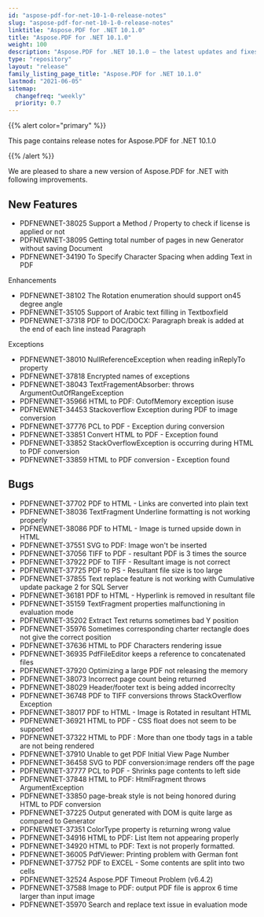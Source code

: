 ```yaml
---
id: "aspose-pdf-for-net-10-1-0-release-notes"
slug: "aspose-pdf-for-net-10-1-0-release-notes"
linktitle: "Aspose.PDF for .NET 10.1.0"
title: "Aspose.PDF for .NET 10.1.0"
weight: 100
description: "Aspose.PDF for .NET 10.1.0 – the latest updates and fixes."
type: "repository"
layout: "release"
family_listing_page_title: "Aspose.PDF for .NET 10.1.0"
lastmod: "2021-06-05"
sitemap:
  changefreq: "weekly"
  priority: 0.7
---
```


{{% alert color="primary" %}}

This page contains release notes for Aspose.PDF for .NET 10.1.0

{{% /alert %}}

We are pleased to share a new version of Aspose.PDF for .NET with following improvements.
## **New Features**
- PDFNEWNET-38025 Support a Method / Property to check if license is applied or not
- PDFNEWNET-38095 Getting total number of pages in new Generator without saving Document
- PDFNEWNET-34190 To Specify Character Spacing when adding Text in PDF

Enhancements

- PDFNEWNET-38102 The Rotation enumeration should support on45 degree angle
- PDFNEWNET-35105 Support of Arabic text filling in Textboxfield
- PDFNEWNET-37318 PDF to DOC/DOCX: Paragraph break is added at the end of each line instead Paragraph

Exceptions

- PDFNEWNET-38010 NullReferenceException when reading inReplyTo property
- PDFNEWNET-37818 Encrypted names of exceptions
- PDFNEWNET-38043 TextFragementAbsorber: throws ArgumentOutOfRangeException
- PDFNEWNET-35966 HTML to PDF: OutofMemory exception isuse
- PDFNEWNET-34453 Stackoverflow Exception during PDF to image conversion
- PDFNEWNET-37776 PCL to PDF - Exception during conversion
- PDFNEWNET-33851 Convert HTML to PDF - Exception found
- PDFNEWNET-33852 StackOverflowException is occurring during HTML to PDF conversion
- PDFNEWNET-33859 HTML to PDF conversion - Exception found
## **Bugs**
- PDFNEWNET-37702 PDF to HTML - Links are converted into plain text
- PDFNEWNET-38036 TextFragment Underline formatting is not working properly
- PDFNEWNET-38086 PDF to HTML - Image is turned upside down in HTML
- PDFNEWNET-37551 SVG to PDF: Image won't be inserted
- PDFNEWNET-37056 TIFF to PDF - resultant PDF is 3 times the source
- PDFNEWNET-37922 PDF to TIFF - Resultant image is not correct
- PDFNEWNET-37725 PDF to PS - Resultant file size is too large
- PDFNEWNET-37855 Text replace feature is not working with Cumulative update package 2 for SQL Server
- PDFNEWNET-36181 PDF to HTML - Hyperlink is removed in resultant file
- PDFNEWNET-35159 TextFragment properties malfunctioning in evaluation mode
- PDFNEWNET-35202 Extract Text returns sometimes bad Y position
- PDFNEWNET-35976 Sometimes corresponding charter rectangle does not give the correct position
- PDFNEWNET-37636 HTML to PDF Characters rendering issue
- PDFNEWNET-36935 PdfFileEditor keeps a reference to concatenated files
- PDFNEWNET-37920 Optimizing a large PDF not releasing the memory
- PDFNEWNET-38073 Incorrect page count being returned
- PDFNEWNET-38029 Header/footer text is being added incorreclty
- PDFNEWNET-36748 PDF to TIFF conversions throws StackOverflow Exception
- PDFNEWNET-38017 PDF to HTML - Image is Rotated in resultant HTML
- PDFNEWNET-36921 HTML to PDF - CSS float does not seem to be supported
- PDFNEWNET-37322 HTML to PDF : More than one tbody tags in a table are not being rendered
- PDFNEWNET-37910 Unable to get PDF Initial View Page Number
- PDFNEWNET-36458 SVG to PDF conversion:image renders off the page
- PDFNEWNET-37777 PCL to PDF - Shrinks page contents to left side
- PDFNEWNET-37848 HTML to PDF: HtmlFragment throws ArgumentException
- PDFNEWNET-33850 page-break style is not being honored during HTML to PDF conversion
- PDFNEWNET-37225 Output generated with DOM is quite large as compared to Generator
- PDFNEWNET-37351 ColorType property is returning wrong value
- PDFNEWNET-34916 HTML to PDF: List Item not appearing properly
- PDFNEWNET-34920 HTML to PDF: Text is not properly formatted.
- PDFNEWNET-36005 PdfViewer: Printing problem with German font
- PDFNEWNET-37752 PDF to EXCEL - Some contents are split into two cells
- PDFNEWNET-32524 Aspose.PDF Timeout Problem (v6.4.2)
- PDFNEWNET-37588 Image to PDF: output PDF file is approx 6 time larger than input image
- PDFNEWNET-35970 Search and replace text issue in evaluation mode
